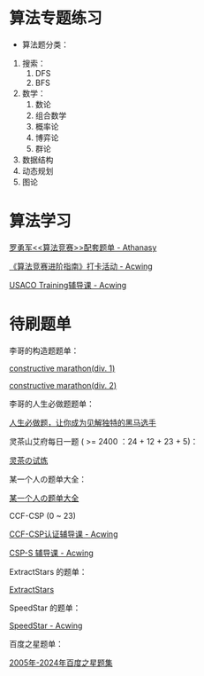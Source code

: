 

# 算法专题练习


- 算法题分类：


1. 搜索：
   1. DFS
   2. BFS
2. 数学：
   1. 数论
   2. 组合数学
   3. 概率论
   4. 博弈论
   5. 群论
3. 数据结构
4. 动态规划
5. 图论




# 算法学习

[罗勇军<<算法竞赛>>配套题单 - Athanasy](https://www.luogu.com.cn/training/441063#information) 

[《算法竞赛进阶指南》打卡活动 - Acwing](https://www.acwing.com/activity/content/6/) 

[USACO Training辅导课 - Acwing](https://www.acwing.com/activity/content/36/) 







# 待刷题单


李哥的构造题题单：

[constructive marathon(div. 1)](https://codeforces.com/contests/412155) 

[constructive marathon(div. 2)](https://codeforces.com/contests/413091) 


李哥的人生必做题题单：

[人生必做题，让你成为见解独特的黑马选手](https://www.luogu.com.cn/training/597983#problems) 


灵茶山艾府每日一题 ( >= 2400 ：24 + 12 + 23 + 5)：

[灵茶の试炼](https://docs.qq.com/sheet/DWGFoRGVZRmxNaXFz?tab=BB08J2) 


某一个人の题单大全：

[某一个人の题单大全](https://zhuanlan.zhihu.com/p/716449304) 


CCF-CSP (0 ~ 23)

[CCF-CSP认证辅导课 - Acwing](https://www.acwing.com/activity/content/39/) 

[CSP-S 辅导课 - Acwing](https://www.acwing.com/activity/content/3444/) 



ExtractStars 的题单：

[ExtractStars](https://vjudge.net/user/ExtractStars) 


SpeedStar 的题单：

[SpeedStar - Acwing](https://www.acwing.com/user/myspace/blog/7340/) 


百度之星题单：

[2005年-2024年百度之星题集](https://www.matiji.net/exam/baiduzhixing) 

